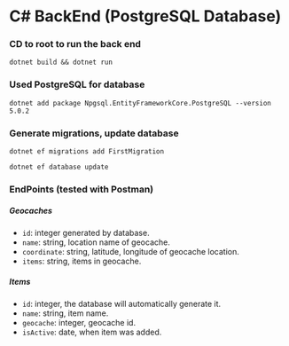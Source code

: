 # C# BackEnd (PostgreSQL Database)

### CD to root to run the back end

```
dotnet build && dotnet run
```

### Used PostgreSQL for database

```
dotnet add package Npgsql.EntityFrameworkCore.PostgreSQL --version 5.0.2
```

### Generate migrations, update database
```
dotnet ef migrations add FirstMigration

dotnet ef database update

```


### EndPoints (tested with Postman)

##### Geocaches

- `id`: integer generated by database.
- `name`: string, location name of geocache.
- `coordinate`: string, latitude, longitude of geocache location.
- `items`: string, items in geocache.

##### Items

- `id`: integer, the database will automatically generate it.
- `name`: string, item name.
- `geocache`: integer, geocache id.
- `isActive`: date, when item was added.
